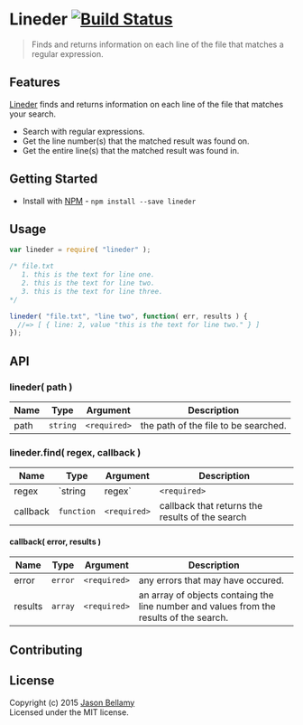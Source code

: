 # Lineder [![Build Status](https://travis-ci.org/jasonbellamy/lineder.png?branch=master)](https://travis-ci.org/jasonbellamy/lineder)

> Finds and returns information on each line of the file that matches a regular expression.


## Features
[Lineder](https://github.com/jasonbellamy/lineder) finds and returns information on each line of the file that matches your search.

- Search with regular expressions.
- Get the line number(s) that the matched result was found on.
- Get the entire line(s) that the matched result was found in.


## Getting Started

- Install with [NPM](https://www.npmjs.org/) - `npm install --save lineder`


## Usage

```javascript
var lineder = require( "lineder" );

/* file.txt
   1. this is the text for line one.
   2. this is the text for line two.
   3. this is the text for line three.
*/

lineder( "file.txt", "line two", function( err, results ) {
  //=> [ { line: 2, value "this is the text for line two." } ]
});
```


## API

### lineder( path )

Name   | Type     | Argument     | Description
-------|----------|--------------|------------
path   | `string` | `<required>` | the path of the file to be searched.

### lineder.find( regex, callback )

Name     | Type           | Argument     | Description
---------|----------------|--------------|------------
regex    | `string|regex` | `<required>` | a string or regular expression to search the file for.
callback | `function`     | `<required>` | callback that returns the results of the search

#### callback( error, results )

Name     | Type       | Argument     | Description
---------|------------|--------------|------------
error    | `error`    | `<required>` | any errors that may have occured.
results  | `array`    | `<required>` | an array of objects containg the line number and values from the results of the search.

## Contributing

## License
Copyright (c) 2015 [Jason Bellamy ](http://jasonbellamy.com)  
Licensed under the MIT license.
